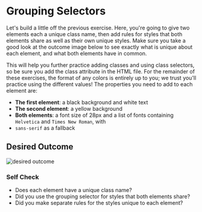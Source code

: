 # Grouping Selectors

Let's build a little off the previous exercise. Here, you're going to give two elements each a unique class name, then
add rules for styles that both elements share as well as their own unique styles. Make sure you take a good look at the
outcome image below to see exactly what is unique about each element, and what both elements have in common.

This will help you further practice adding classes and using class selectors, so be sure you add the class attribute 
in the HTML file. For the remainder of these exercises, the format of any colors is entirely up to you; we trust you'll 
practice using the different values! The properties you need to add to each element are:

- **The first element**: a black background and white text
- **The second element**: a yellow background
- **Both elements**: a font size of 28px and a list of fonts containing `Helvetica` and `Times New Roman`, with 
- `sans-serif` as a fallback

## Desired Outcome

![desired outcome](./desired-outcome.png)

### Self Check

- Does each element have a unique class name?
- Did you use the grouping selector for styles that both elements share?
- Did you make separate rules for the styles unique to each element?
